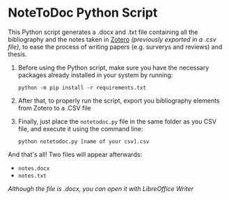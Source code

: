 # NoteToDoc Python Script
This Python script generates a .docx and .txt file containing all the bibliography and the notes taken in [Zotero](https://www.zotero.org/) *(previously exported in a .csv file)*, to ease the process of writing papers (e.g. surverys and reviews) and thesis. 

1. Before using the Python script, make sure you have the necessary packages already installed in your system by running:
    
    `python -m pip install -r requirements.txt`

2. After that, to properly run the script, export you bibliography elements from Zotero to a .CSV file

3. Finally, just place the `notetodoc.py` file in the same folder as you CSV file, and execute it using the command line:
    
    `python notetodoc.py [name of your csv].csv`

And that's all! Two files will appear afterwards:
* `notes.docx`
* `notes.txt`


*Although the file is .docx, you can open it with LibreOffice Writer*
